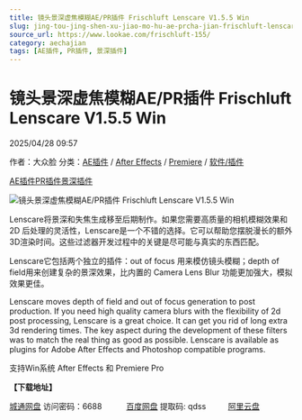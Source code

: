 ```yaml
---
title: 镜头景深虚焦模糊AE/PR插件 Frischluft Lenscare V1.5.5 Win
slug: jing-tou-jing-shen-xu-jiao-mo-hu-ae-prcha-jian-frischluft-lenscare-v1-5-5-win
source_url: https://www.lookae.com/frischluft-155/
category: aechajian
tags: [AE插件, PR插件, 景深插件]
---
```

# 镜头景深虚焦模糊AE/PR插件 Frischluft Lenscare V1.5.5 Win

2025/04/28 09:57

作者：大众脸
分类：[AE插件](https://www.lookae.com/after-effects/aechajian/) / [After Effects](https://www.lookae.com/after-effects/) / [Premiere](https://www.lookae.com/qitarjcj/premierezy/) / [软件/插件](https://www.lookae.com/qitarjcj/)

[AE插件](https://www.lookae.com/tag/ae%e6%8f%92%e4%bb%b6/)[PR插件](https://www.lookae.com/tag/pr%e6%8f%92%e4%bb%b6/)[景深插件](https://www.lookae.com/tag/%e6%99%af%e6%b7%b1%e6%8f%92%e4%bb%b6/)

![镜头景深虚焦模糊AE/PR插件 Frischluft Lenscare V1.5.5 Win](https://www.lookae.com/wp-content/uploads/2016/11/FrischluftLenscare-.jpg "镜头景深虚焦模糊AE/PR插件 Frischluft Lenscare V1.5.5 Win-LookAE.com")

Lenscare将景深和失焦生成移至后期制作。如果您需要高质量的相机模糊效果和 2D 后处理的灵活性，Lenscare是一个不错的选择。它可以帮助您摆脱漫长的额外3D渲染时间。这些过滤器开发过程中的关键是尽可能与真实的东西匹配。

Lenscare它包括两个独立的插件：out of focus 用来模仿镜头模糊；depth of field用来创建复杂的景深效果，比内置的 Camera Lens Blur 功能更加强大，模拟效果更佳。

Lenscare moves depth of field and out of focus generation to post production. If you need high quality camera blurs with the flexibility of 2d post processing, Lenscare is a great choice. It can get you rid of long extra 3d rendering times. The key aspect during the development of these filters was to match the real thing as good as possible. Lenscare is available as plugins for Adobe After Effects and Photoshop compatible programs.

支持Win系统 After Effects 和 Premiere Pro

**【下载地址】**

[城通网盘](https://url70.ctfile.com/f/2827370-1501712203-f2a5f6?p=4431) 访问密码：6688           [百度网盘](https://pan.baidu.com/s/1sZFWd2Z4FpmypHO30mtoAQ?pwd=qdss) 提取码: qdss          [阿里云盘](https://www.alipan.com/s/N2bpWWW17LT)
